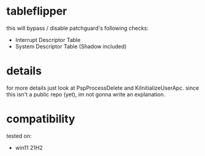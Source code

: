 # tableflipper
this will bypass / disable patchguard's following checks:
- Interrupt Descriptor Table
- System Descriptor Table (Shadow included)

# details
for more details just look at PspProcessDelete and KiInitializeUserApc.
since this isn't a public repo (yet), im not gonna write an explanation.

# compatibility
tested on:
- win11 21H2
